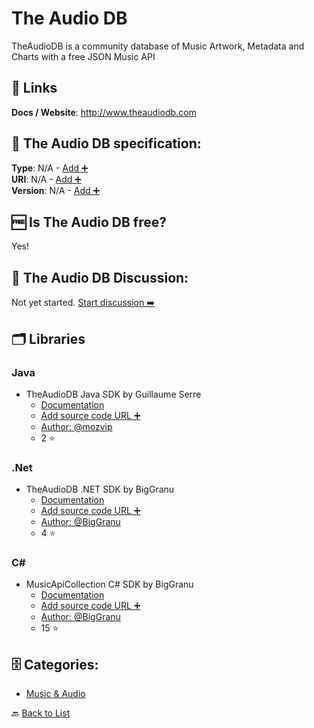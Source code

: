 # The Audio DB
TheAudioDB is a community database of Music Artwork, Metadata and Charts with a free JSON Music API

##  🔗 Links
**Docs / Website**: http://www.theaudiodb.com

## 🧬 The Audio DB specification:
**Type**: N/A - [Add ➕](https://github.com/apis-list/apis-list/edit/main/apis-list.yaml)  
**URI**: N/A - [Add ➕](https://github.com/apis-list/apis-list/edit/main/apis-list.yaml)  
**Version**: N/A - [Add ➕](https://github.com/apis-list/apis-list/edit/main/apis-list.yaml)

## 🆓 Is The Audio DB free?
 Yes! 

## 💬 The Audio DB Discussion:
Not yet started. [Start discussion ➡️](https://github.com/apis-list/apis-list/discussions/new)

## 🗂️ Libraries
### Java
- TheAudioDB Java SDK by Guillaume Serre
    - [Documentation](https://github.com/mozvip/theaudiodb-client)
    - [Add source code URL ➕]()
    - [Author: @mozvip](https://github.com/mozvip)
    - 2 ⭐

### .Net
- TheAudioDB .NET SDK by BigGranu
    - [Documentation](https://github.com/BigGranu/TheAudioDB)
    - [Add source code URL ➕]()
    - [Author: @BigGranu](https://github.com/BigGranu)
    - 4 ⭐

### C#
- MusicApiCollection C# SDK by BigGranu
    - [Documentation](https://github.com/BigGranu/MusicApiCollection)
    - [Add source code URL ➕]()
    - [Author: @BigGranu](https://github.com/BigGranu)
    - 15 ⭐


## 🗄️ Categories:
- [Music & Audio](https://github.com/apis-list/apis-list#music--audio-)

🔙  [Back to List](https://github.com/apis-list/apis-list)
